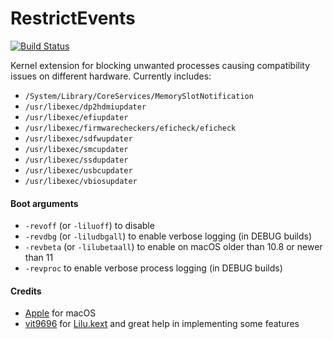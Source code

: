RestrictEvents
==============

[![Build Status](https://github.com/acidanthera/RestrictEvents/workflows/CI/badge.svg?branch=master)](https://github.com/acidanthera/RestrictEvents/actions)

Kernel extension for blocking unwanted processes causing compatibility issues on different hardware. Currently includes:

- `/System/Library/CoreServices/MemorySlotNotification`
- `/usr/libexec/dp2hdmiupdater`
- `/usr/libexec/efiupdater`
- `/usr/libexec/firmwarecheckers/eficheck/eficheck`
- `/usr/libexec/sdfwupdater`
- `/usr/libexec/smcupdater`
- `/usr/libexec/ssdupdater`
- `/usr/libexec/usbcupdater`
- `/usr/libexec/vbiosupdater`

#### Boot arguments
- `-revoff` (or `-liluoff`) to disable
- `-revdbg` (or `-liludbgall`) to enable verbose logging (in DEBUG builds)
- `-revbeta` (or `-lilubetaall`) to enable on macOS older than 10.8 or newer than 11
- `-revproc` to enable verbose process logging (in DEBUG builds)

#### Credits
- [Apple](https://www.apple.com) for macOS  
- [vit9696](https://github.com/vit9696) for [Lilu.kext](https://github.com/vit9696/Lilu) and great help in implementing some features 
